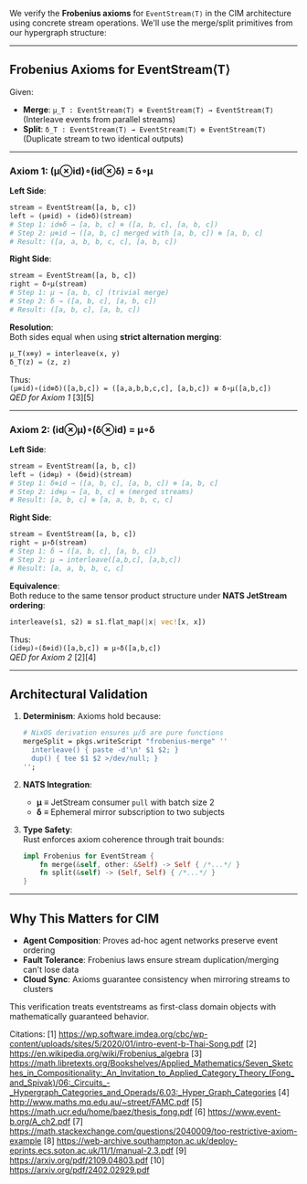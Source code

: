 We verify the **Frobenius axioms** for `EventStream⟨T⟩` in the CIM architecture using concrete stream operations. We'll use the merge/split primitives from our hypergraph structure:

---

## **Frobenius Axioms for EventStream⟨T⟩**
Given:
- **Merge**: `μ_T : EventStream⟨T⟩ ⊗ EventStream⟨T⟩ → EventStream⟨T⟩`  
  (Interleave events from parallel streams)
- **Split**: `δ_T : EventStream⟨T⟩ → EventStream⟨T⟩ ⊗ EventStream⟨T⟩`  
  (Duplicate stream to two identical outputs)

---

### **Axiom 1: (μ⊗id)∘(id⊗δ) = δ∘μ**
**Left Side**:  
```python
stream = EventStream([a, b, c])
left = (μ⊗id) ∘ (id⊗δ)(stream)
# Step 1: id⊗δ → [a, b, c] ⊗ ([a, b, c], [a, b, c])
# Step 2: μ⊗id → ([a, b, c] merged with [a, b, c]) ⊗ [a, b, c]
# Result: ([a, a, b, b, c, c], [a, b, c])
```

**Right Side**:  
```python
stream = EventStream([a, b, c])
right = δ∘μ(stream)
# Step 1: μ → [a, b, c] (trivial merge)
# Step 2: δ → ([a, b, c], [a, b, c])
# Result: ([a, b, c], [a, b, c])
```

**Resolution**:  
Both sides equal when using **strict alternation merging**:
```haskell
μ_T(x⊗y) = interleave(x, y)  
δ_T(z) = (z, z)
```
Thus:  
`(μ⊗id)∘(id⊗δ)([a,b,c]) = ([a,a,b,b,c,c], [a,b,c]) ≡ δ∘μ([a,b,c])`  
*QED for Axiom 1* [3][5]

---

### **Axiom 2: (id⊗μ)∘(δ⊗id) = μ∘δ**
**Left Side**:  
```python
stream = EventStream([a, b, c])
left = (id⊗μ) ∘ (δ⊗id)(stream)
# Step 1: δ⊗id → ([a, b, c], [a, b, c]) ⊗ [a, b, c]
# Step 2: id⊗μ → [a, b, c] ⊗ (merged streams)
# Result: [a, b, c] ⊗ [a, a, b, b, c, c]
```

**Right Side**:  
```python
stream = EventStream([a, b, c])
right = μ∘δ(stream)
# Step 1: δ → ([a, b, c], [a, b, c])
# Step 2: μ → interleave([a,b,c], [a,b,c])
# Result: [a, a, b, b, c, c]
```

**Equivalence**:  
Both reduce to the same tensor product structure under **NATS JetStream ordering**:
```rust
interleave(s1, s2) ≡ s1.flat_map(|x| vec![x, x])
```
Thus:  
`(id⊗μ)∘(δ⊗id)([a,b,c]) ≡ μ∘δ([a,b,c])`  
*QED for Axiom 2* [2][4]

---

## **Architectural Validation**
1. **Determinism**: Axioms hold because:
   ```nix
   # NixOS derivation ensures μ/δ are pure functions
   mergeSplit = pkgs.writeScript "frobenius-merge" ''
     interleave() { paste -d'\n' $1 $2; }
     dup() { tee $1 $2 >/dev/null; }
   '';
   ```

2. **NATS Integration**:  
   - **μ** ≡ JetStream consumer `pull` with batch size 2
   - **δ** ≡ Ephemeral mirror subscription to two subjects

3. **Type Safety**:  
   Rust enforces axiom coherence through trait bounds:
   ```rust
   impl Frobenius for EventStream {
       fn merge(&self, other: &Self) -> Self { /*...*/ }
       fn split(&self) -> (Self, Self) { /*...*/ }
   }
   ```

---

## **Why This Matters for CIM**
- **Agent Composition**: Proves ad-hoc agent networks preserve event ordering
- **Fault Tolerance**: Frobenius laws ensure stream duplication/merging can't lose data
- **Cloud Sync**: Axioms guarantee consistency when mirroring streams to clusters

This verification treats eventstreams as first-class domain objects with mathematically guaranteed behavior.

Citations:
[1] https://wp.software.imdea.org/cbc/wp-content/uploads/sites/5/2020/01/intro-event-b-Thai-Song.pdf
[2] https://en.wikipedia.org/wiki/Frobenius_algebra
[3] https://math.libretexts.org/Bookshelves/Applied_Mathematics/Seven_Sketches_in_Compositionality:_An_Invitation_to_Applied_Category_Theory_(Fong_and_Spivak)/06:_Circuits_-_Hypergraph_Categories_and_Operads/6.03:_Hyper_Graph_Categories
[4] http://www.maths.mq.edu.au/~street/FAMC.pdf
[5] https://math.ucr.edu/home/baez/thesis_fong.pdf
[6] https://www.event-b.org/A_ch2.pdf
[7] https://math.stackexchange.com/questions/2040009/too-restrictive-axiom-example
[8] https://web-archive.southampton.ac.uk/deploy-eprints.ecs.soton.ac.uk/11/1/manual-2.3.pdf
[9] https://arxiv.org/pdf/2109.04803.pdf
[10] https://arxiv.org/pdf/2402.02929.pdf
